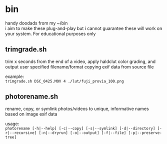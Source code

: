 # bin
handy doodads from my ~/bin\
i aim to make these plug-and-play but i cannot guarantee these will work on your system. For educational purposes only

## trimgrade.sh
trim x seconds from the end of a video, apply haldclut color grading, and output user specified filename/format copying exif data from source file

example:\
`trimgrade.sh DSC_0425.MOV 4 ./lut/fuji_provia_100.png`

## photorename.sh
rename, copy, or symlink photos/videos to unique, informative names based on image exif data

usage:\
`photorename [-h|--help] [-c|--copy] [-s|--symlink] [-d|--directory] [-r|--recursive] [-n|--dryrun] [-o|--output] [-f|--file] [-p|--preserve-tree]`
